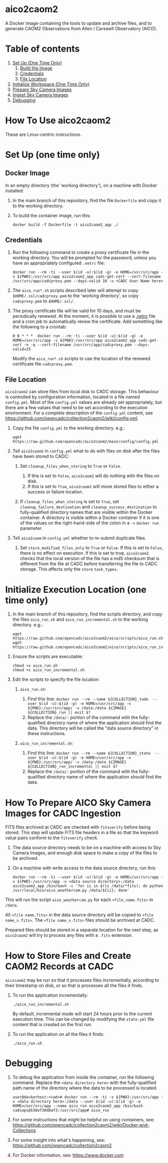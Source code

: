 # aico2caom2
A Docker image containing the tools to update and archive files, and to generate CAOM2 Observations from Allen I Carswell Observatory (AICO).

# Table of contents
1. [Set Up (One Time Only)](#set_up)
    1. [Build the Image](#build)
    1. [Credentials](#creds)
    1. [File Location](#working_dir)
1. [Initialize Workspace (One Time Only)](#initialize)
1. [Prepare Sky Camera Images](#prepare_sky)
1. [Ingest Sky Camera Images](#aico_run)
1. [Debugging](#debugging)


# How To Use aico2caom2

These are Linux-centric instructions.

# Set Up (one time only) <a name="set_up"></a>

## Docker Image <a name="build"></a>

In an empty directory (the 'working directory'), on a machine with Docker installed:

1. In the main branch of this repository, find the file `Dockerfile` and copy it to the working directory.

1. To build the container image, run this:

   ```
   docker build -f Dockerfile -t aico2caom2_app ./
   ```

## Credentials <a name="creds"></a>

1. Run the following command to create a proxy certificate file in the working directory. You will be prompted for the password, unless you have an appropriately configured `.netrc` file:

   ```
   docker run --rm -ti --user $(id -u):$(id -g) -e HOME=/usr/src/app -v ${PWD}:/usr/src/app aico2caom2_app cadc-get-cert --cert-filename /usr/src/app/cadcproxy.pem --days-valid 10 -u <CADC User Name here>
   ```

1. The `aico_run*.sh` scripts described later will attempt to copy `$HOME/.ssl/cadcproxy.pem` to the 'working directory', so copy `cadcproxy.pem` to `$HOME/.ssl/`. 

1. The proxy certificate file will be valid for 10 days, and must be periodically renewed. At the moment, it is possible to use a [.netrc](https://www.gnu.org/software/inetutils/manual/html_node/The-_002enetrc-file.html) file and a cron job to automatically renew the certificate. Add something like the following to a crontab:

   ```
   0 0 * * *  docker run --rm -ti --user $(id -u):$(id -g) -e HOME=/usr/src/app -v ${PWD}:/usr/src/app aico2caom2_app cadc-get-cert -n -q --cert-filename /usr/src/app/cadcproxy.pem --days-valid=25 
   ```

   Modify the `aico_run*.sh` scripts to use the location of the renewed certificate file `cadcproxy.pem`.


## File Location <a name="working_dir"></a>

`aico2caom2` can store files from local disk to CADC storage. This behaviour is controlled by configuration
information, located in a file named `config.yml`. Most of the `config.yml` values are already set appropriately, but there are a few values that need to be
set according to the execution environment. For a complete description of the `config.yml` content, see
https://github.com/opencadc/collection2caom2/wiki/config.yml.

1. Copy the file `config.yml` to the working directory. e.g.:

   ```
   wget https://raw.github.com/opencadc/aico2caom2/main/config/config.yml
   ```

1. Tell `aico2caom2` in `config.yml` what to do with files on disk after the files have been stored to CADC:

   1. Set `cleanup_files_when_storing` to `True` or `False`. 
       1. If this is set to `False`, `aico2caom2` will do nothing with the files on disk.
       1. If this is set to `True`, `aico2caom2` will move stored files to either a success or failure location.

   2. If `cleanup_files_when_storing` is set to `True`, set `cleanup_failure_destination`  and `cleanup_success_destination` to fully-qualified directory names that are visible within the Docker container. A directory is visible within a Docker container if it
      is one of the values on the right-hand-side of the colon in a `-v` `docker run` parameter.

1. Tell `aico2caom` in `config.yml` whether to re-submit duplicate files.
   1. Set `store_modified_files_only` to `True` or `False`. If this is set to `False`, there is no effect on execution. If this is set to true, `aico2caom2`
      checks that the local version of the file has a md5 checksum that is different from the file at CADC before transferring the file to CADC storage. This affects only the `store` `task_types`.


# Initialize Execution Location (one time only) <a name="initialize"></a>

1. In the main branch of this repository, find the scripts directory, and copy the files `aico_run.sh`  and `aico_run_incremental.sh` to the working directory. e.g.:

   ```
   wget https://raw.github.com/opencadc/aico2caom2/aico/scripts/aico_run.sh
   wget https://raw.github.com/opencadc/aico2caom2/aico/scripts/aico_run_incremental.sh
   ```

1. Ensure the scripts are executable:

   ```
   chmod +x aico_run.sh
   chmod +x aico_run_incremental.sh
   ```

1. Edit the scripts to specify the file location:

   1. `aico_run.sh`:
      1. Find this line: `docker run --rm --name ${COLLECTION}_todo  --user $(id -u):$(id -g) -e HOME=/usr/src/app -v ${PWD}:/usr/src/app/ -v /data:/data ${IMAGE} ${COLLECTION}_run || exit $?`
      2. Replace the `/data/:` portion of the command with the fully-qualified directory name of where the application should find the data. This directory will be called the "data source directory" in these instructions. 

   1. `aico_run_incremental.sh`:
      1. Find this line: `docker run --rm --name ${COLLECTION}_state  --user $(id -u):$(id -g) -e HOME=/usr/src/app -v ${PWD}:/usr/src/app/ -v /data:/data ${IMAGE} ${COLLECTION}_run_incremental || exit $?`
      2. Replace the `/data/:` portion of the command with the fully-qualified directory name of where the application should find the data.

# How To Prepare AICO Sky Camera Images for CADC Ingestion <a name="prepare_sky"></a>

FITS files archived at CADC are checked with `fitsverify` before being stored. This step will update FITS file headers in a file so that the keyword value pairs conform to the `fitsverify` check.

1. The data source directory needs to be on a machine with access to Sky Camera Images, and enough disk space to make a copy of the files to be archived. 

1. On a machine with write access to the data source directory, run this:

   ```
   docker run --rm -ti --user $(id -u):$(id -g) -e HOME=/usr/src/app -v ${PWD}:/usr/src/app -v <data source directory>:/data aico2caom2_app /bin/bash -c 'for ii in $(ls /data/*fits); do python /usr/local/bin/aico_weathercam.py /data/${ii}; done'
   ```

This will run the script `aico_weathercam.py` for each `<file_name.fits>` in `/data`.

All `<file name.fits>` in the data source directory will be copied to `<file name_v.fits>`. The `<file name_v.fits>` files should be archived at CADC.

Prepared files should be stored in a separate location for the next step, as `aico2caom2` will try to process any files with a `.fits` extension.

# How to Store Files and Create CAOM2 Records at CADC <a name="aico_run"></a>

`aicocaom2` may be run so that it processes files incrementally, according to their timestamp on disk, or so that is processes all the files it finds.

1. To run the application incrementally:

   ```
   ./aico_run_incremental.sh
   ```
   By default, incremental mode will start 24 hours prior to the current execution time. This can be changed by modifying the `state.yml` file content that is created on the first run.

1. To run the application on all the files it finds:

    ```
    ./aico_run.sh
    ```

# Debugging <a name="debugging"></a>

1. To debug the application from inside the container, run the following command. Replace the `<data directory here>` with the fully-qualified path name of the directory where the data to be processed is located.

   ```
   user@dockerhost:<cwd># docker run --rm -ti -v ${PWD}:/usr/src/app -v <data directory here>:/data --user $(id -u):$(id -g) -e HOME=/usr/src/app --name aico_run aico2caom2_app /bin/bash
   cadcops@53bef30d8af3:/usr/src/app# aico_run
   ```

1. For some instructions that might be helpful on using containers, see:
   https://github.com/opencadc/collection2caom2/wiki/Docker-and-Collections

1. For some insight into what's happening, see: https://github.com/opencadc/collection2caom2

1. For Docker information, see: https://www.docker.com
